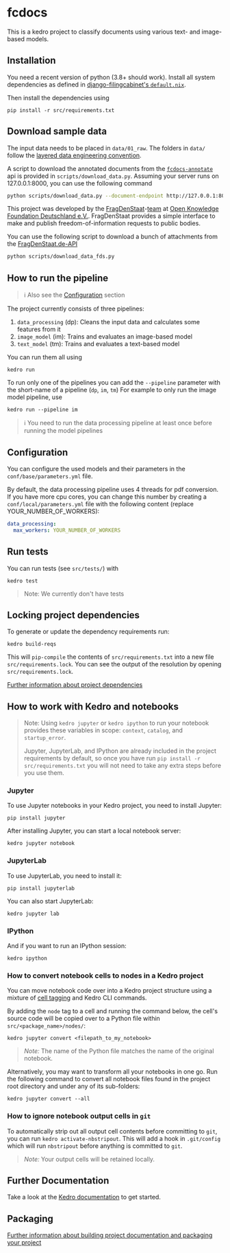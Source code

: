 # fcdocs

This is a kedro project to classify documents using various text- and
image-based models.

## Installation

You need a recent version of python (3.8+ should work).
Install all system dependencies as defined in [django-filingcabinet's `default.nix`](https://github.com/okfde/django-filingcabinet/blob/master/default.nix).

Then install the dependencies using

```
pip install -r src/requirements.txt
```

## Download sample data

The input data needs to be placed in `data/01_raw`.
The folders in `data/` follow the [layered data engineering convention](https://kedro.readthedocs.io/en/stable/faq/faq.html#what-is-data-engineering-convention).

A script to download the annotated documents from the
[`fcdocs-annotate`](https://github.com/okfde/fcdocs-annotate) api is provided
in `scripts/download_data.py`. Assuming your server runs on 127.0.0.1:8000, 
you can use the following command

```bash
python scripts/download_data.py --document-endpoint http://127.0.0.1:8000/api/document/ --feature-endpoint http://127.0.0.1:8000/api/feature/
```

This project was developed by the [FragDenStaat](https://fragdenstaat.de)-[team](https://fragdenstaat.de/team)
at [Open Knowledge Foundation Deutschland e.V.](okfn.de).
FragDenStaat provides a simple interface to make and publish
freedom-of-information requests to public bodies.

You can use the following script to download a bunch of attachments from the
[FragDenStaat.de-API](https://fragdenstaat.de/api/) 

```bash
python scripts/download_data_fds.py
```

## How to run the pipeline

> ℹ️ Also see the [Configuration](#configuration) section

The project currently consists of three pipelines:

1. `data_processing` (dp): Cleans the input data and calculates some features from it
2. `image_model` (im): Trains and evaluates an image-based model
3. `text_model` (tm): Trains and evaluates a text-based model

You can run them all using

```
kedro run
```

To run only one of the pipelines you can add the `--pipeline` parameter with the
short-name of a pipeline (`dp`, `im`, `tm`)
For example to only run the image model pipeline, use

```
kedro run --pipeline im
```

> ℹ️ You need to run the data processing pipeline at least once before running
> the model pipelines

## Configuration

You can configure the used models and their parameters in the `conf/base/parameters.yml` file.

By default, the data processing pipeline uses 4 threads for pdf conversion.
If you have more cpu cores, you can change this number by creating a
`conf/local/parameters.yml` file with the following content (replace YOUR_NUMBER_OF_WORKERS):

```yaml
data_processing:
  max_workers: YOUR_NUMBER_OF_WORKERS
```

## Run tests

You can run tests (see `src/tests/`) with

```
kedro test
```

> Note: We currently don't have tests

## Locking project dependencies

To generate or update the dependency requirements run:

```
kedro build-reqs
```

This will `pip-compile` the contents of `src/requirements.txt` into a new file
`src/requirements.lock`. You can see the output of the resolution by opening
`src/requirements.lock`.

[Further information about project dependencies](https://kedro.readthedocs.io/en/stable/kedro_project_setup/dependencies.html#project-specific-dependencies)


## How to work with Kedro and notebooks

> Note: Using `kedro jupyter` or `kedro ipython` to run your notebook provides these variables in scope: `context`, `catalog`, and `startup_error`.
>
> Jupyter, JupyterLab, and IPython are already included in the project requirements by default, so once you have run `pip install -r src/requirements.txt` you will not need to take any extra steps before you use them.

### Jupyter
To use Jupyter notebooks in your Kedro project, you need to install Jupyter:

```
pip install jupyter
```

After installing Jupyter, you can start a local notebook server:

```
kedro jupyter notebook
```

### JupyterLab
To use JupyterLab, you need to install it:

```
pip install jupyterlab
```

You can also start JupyterLab:

```
kedro jupyter lab
```

### IPython
And if you want to run an IPython session:

```
kedro ipython
```

### How to convert notebook cells to nodes in a Kedro project
You can move notebook code over into a Kedro project structure using a mixture of [cell tagging](https://jupyter-notebook.readthedocs.io/en/stable/changelog.html#release-5-0-0) and Kedro CLI commands.

By adding the `node` tag to a cell and running the command below, the cell's source code will be copied over to a Python file within `src/<package_name>/nodes/`:

```
kedro jupyter convert <filepath_to_my_notebook>
```
> *Note:* The name of the Python file matches the name of the original notebook.

Alternatively, you may want to transform all your notebooks in one go. Run the following command to convert all notebook files found in the project root directory and under any of its sub-folders:

```
kedro jupyter convert --all
```

### How to ignore notebook output cells in `git`
To automatically strip out all output cell contents before committing to `git`, you can run `kedro activate-nbstripout`. This will add a hook in `.git/config` which will run `nbstripout` before anything is committed to `git`.

> *Note:* Your output cells will be retained locally.


## Further Documentation

Take a look at the [Kedro documentation](https://kedro.readthedocs.io) to get started.

## Packaging

[Further information about building project documentation and packaging your project](https://kedro.readthedocs.io/en/stable/tutorial/package_a_project.html)
